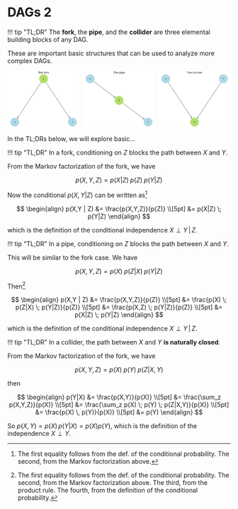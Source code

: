 # **DAGs 2**

!!! tip "TL;DR"
    The <strong>fork</strong>, the <strong>pipe</strong>, and the <strong>collider</strong> are three elemental building blocks of any DAG.

These are important basic structures that can be used to analyze more complex DAGs.

<div style="text-align:center;">
  <img src="../imgs/confounders4.png" alt="Fork" width="32%" style="display:inline-block; margin-right:1%;" />
  <img src="../imgs/confounders5.png" alt="Pipe" width="32%" style="display:inline-block; margin-right:1%;" />
  <img src="../imgs/confounders6.png" alt="Collider" width="32%" style="display:inline-block;" />
</div>

In the TL;DRs below, we will explore basic...

!!! tip "TL;DR"
    In a fork, conditioning on $Z$ blocks the path between $X$ and $Y$.

From the Markov factorization of the fork, we have

$$p(X,Y,Z) = p(X|Z) \; p(Z) \; p(Y|Z)$$

Now the conditional $p(X,Y | Z)$ can be written as[^1]

$$
\begin{align}
p(X,Y | Z) &= \frac{p(X,Y,Z)}{p(Z)} \\[5pt]
&= p(X|Z) \; p(Y|Z)
\end{align}
$$

which is the definition of the conditional independence $X \perp Y  \, | \, Z$.

!!! tip "TL;DR"
    In a pipe, conditioning on $Z$ blocks the path between $X$ and $Y$.

This will be similar to the fork case. We have

$$p(X,Y,Z) = p(X) \; p(Z|X) \; p(Y|Z)$$

Then[^2]

$$
\begin{align}
p(X,Y | Z) &= \frac{p(X,Y,Z)}{p(Z)} \\[5pt]
&= \frac{p(X) \; p(Z|X) \; p(Y|Z)}{p(Z)} \\[5pt]
&= \frac{p(X,Z) \; p(Y|Z)}{p(Z)} \\[5pt]
&= p(X|Z) \; p(Y|Z)
\end{align}
$$

which is the definition of the conditional independence $X \perp Y  \, | \, Z$.

!!! tip "TL;DR"
    In a collider, the path between $X$ and $Y$ **is naturally closed**.

From the Markov factorization of the fork, we have

$$p(X,Y,Z) = p(X) \; p(Y) \; p(Z|X,Y)$$

then

$$
\begin{align}
p(Y|X) &= \frac{p(X,Y)}{p(X)} \\[5pt]
&= \frac{\sum_z p(X,Y,Z)}{p(X)} \\[5pt]
&= \frac{\sum_z p(X) \; p(Y) \; p(Z|X,Y)}{p(X)} \\[5pt]
&= \frac{p(X) \, p(Y)}{p(X)} \\[5pt]
&= p(Y)
\end{align}
$$

So $p(X,Y) = p(X) \, p(Y|X) = p(X) p (Y)$, which is the definition of the independence $X \perp Y$.

[^1]: The first equality follows from the def. of the conditional probability. The second, from the Markov factorization above.
[^2]: The first equality follows from the def. of the conditional probability. The second, from the Markov factorization above. The third, from the product rule. The fourth, from the definition of the conditional probability.
